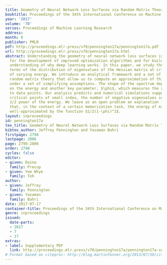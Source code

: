 ```yaml
---
title: Geometry of Neural Network Loss Surfaces via Random Matrix Theory
booktitle: Proceedings of the 34th International Conference on Machine Learning
year: '2017'
volume: '70'
series: Proceedings of Machine Learning Research
address: 
month: 0
publisher: PMLR
pdf: http://proceedings.mlr.press/v70/pennington17a/pennington17a.pdf
url: http://proceedings.mlr.press/v70/pennington17a.html
abstract: Understanding the geometry of neural network loss surfaces is important
  for the development of improved optimization algorithms and for building a theoretical
  understanding of why deep learning works. In this paper, we study the geometry in
  terms of the distribution of eigenvalues of the Hessian matrix at critical points
  of varying energy. We introduce an analytical framework and a set of tools from
  random matrix theory that allow us to compute an approximation of this distribution
  under a set of simplifying assumptions. The shape of the spectrum depends strongly
  on the energy and another key parameter, $\phi$, which measures the ratio of parameters
  to data points. Our analysis predicts and numerical simulations support that for
  critical points of small index, the number of negative eigenvalues scales like the
  3/2 power of the energy. We leave as an open problem an explanation for our observation
  that, in the context of a certain memorization task, the energy of minimizers is
  well-approximated by the function $1/2(1-\phi)^2$.
layout: inproceedings
id: pennington17a
tex_title: Geometry of Neural Network Loss Surfaces via Random Matrix Theory
bibtex_author: Jeffrey Pennington and Yasaman Bahri
firstpage: 2798
lastpage: 2806
page: 2798-2806
order: 2798
cycles: false
editor:
- given: Doina
  family: Precup
- given: Yee Whye
  family: Teh
author:
- given: Jeffrey
  family: Pennington
- given: Yasaman
  family: Bahri
date: 2017-07-17
container-title: Proceedings of the 34th International Conference on Machine Learning
genre: inproceedings
issued:
  date-parts:
  - 2017
  - 7
  - 17
extras:
- label: Supplementary PDF
  link: http://proceedings.mlr.press/v70/pennington17a/pennington17a-supp.pdf
# Format based on citeproc: http://blog.martinfenner.org/2013/07/30/citeproc-yaml-for-bibliographies/
---
```

